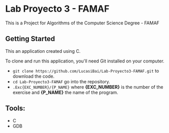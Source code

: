 # Lab Proyecto 3 - FAMAF

This is a Project for Algorithms of the Computer Science Degree - FAMAF

## Getting Started

This an application created using C.

To clone and run this application, you'll need Git installed on your computer.

- `git clone https://github.com/LucasiBai/Lab-Proyecto3-FAMAF.git` to download the code.
- `cd Lab-Proyecto3-FAMAF` go into the repository.
- `.Exc{EXC_NUMBER}/{P_NAME}` where **{EXC_NUMBER}** is the number of the exercise and **{P_NAME}** the name of the program.

## Tools:

- C
- GDB
